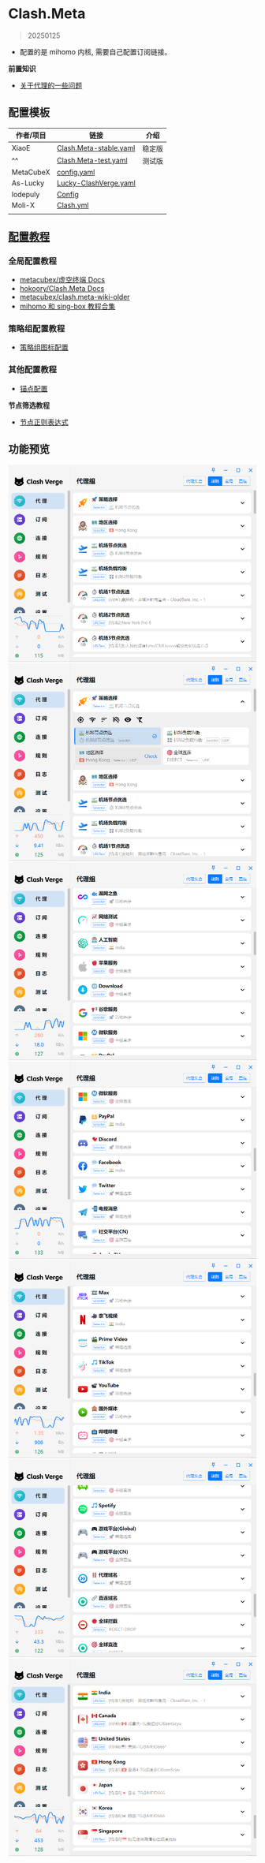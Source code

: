 # Clash.Meta
> 20250125
- 配置的是 mihomo 内核, 需要自己配置订阅链接。

**前置知识**
- [关于代理的一些问题](https://blog.revincx.icu/posts/proxy-summary/)

## 配置模板

| 作者/项目     | 链接                                                                                                                                      | 介绍  |
| --------- | --------------------------------------------------------------------------------------------------------------------------------------- | --- |
| XiaoE     | [Clash.Meta-stable.yaml](https://raw.githubusercontent.com/LaolunsiG/PCR/refs/heads/main/Config_File/Clash.Meta/Clash.Meta-stable.yaml) | 稳定版 |
| ^^        | [Clash.Meta-test.yaml](https://raw.githubusercontent.com/LaolunsiG/PCR/refs/heads/main/Config_File/Clash.Meta/Clash.Meta-test.yaml)     | 测试版 |
| MetaCubeX | [config.yaml](https://github.com/MetaCubeX/mihomo/blob/Meta/docs/config.yaml)                                                           |     |
| As-Lucky  | [Lucky-ClashVerge.yaml](https://raw.githubusercontent.com/As-Lucky/Lucky/main/Lucky-ClashVerge.yaml)                                    |     |
| lodepuly  | [Config](https://gitlab.com/lodepuly/vpn_tool/-/tree/master/Tool/Clash/Config)                                                          |     |
| Moli-X    | [Clash.yml](https://github.com/Moli-X/Resources/raw/main/Clash/Clash.yml)                                                               |     |
|           |                                                                                                                                         |     |

## [配置教程](https://github.com/LaolunsiG/PCR/tree/main/Agency_Wiki/%E4%BB%A3%E7%90%86%E5%B7%A5%E5%85%B7%E9%85%8D%E7%BD%AE%E6%95%99%E7%A8%8B/Clash.Meta%20%E9%85%8D%E7%BD%AE%E6%95%99%E7%A8%8B)

### 全局配置教程
- [metacubex/虚空终端 Docs](https://wiki.metacubex.one/)
- [hokoory/Clash.Meta Docs](https://hokoory.github.io/clash-mate-doc/)
- [metacubex/clash.meta-wiki-older](https://clash-meta.gitbook.io/clash.meta-wiki-older)
- [mihomo 和 sing-box 教程合集](https://proxy-tutorials.dustinwin.top/)

### 策略组配置教程
- [策略组图标配置](https://github.com/LaolunsiG/PCR/blob/main/Agency_Wiki/%E4%BB%A3%E7%90%86%E5%B7%A5%E5%85%B7%E9%85%8D%E7%BD%AE%E6%95%99%E7%A8%8B/Clash.Meta%20%E9%85%8D%E7%BD%AE%E6%95%99%E7%A8%8B/%E4%BB%A3%E7%90%86%E7%BB%84%E5%9B%BE%E6%A0%87%E9%85%8D%E7%BD%AE.md)

### 其他配置教程
- [锚点配置](https://github.com/LaolunsiG/PCR/blob/main/Agency_Wiki/%E4%BB%A3%E7%90%86%E5%B7%A5%E5%85%B7%E9%85%8D%E7%BD%AE%E6%95%99%E7%A8%8B/Clash.Meta%20%E9%85%8D%E7%BD%AE%E6%95%99%E7%A8%8B/%E9%94%9A%E7%82%B9%E9%85%8D%E7%BD%AE.md)

**节点筛选教程**
- [节点正则表达式](https://github.com/LaolunsiG/PCR/blob/main/Agency_Wiki/%E8%8A%82%E7%82%B9%E7%9A%84%E6%AD%A3%E5%88%99%E8%A1%A8%E8%BE%BE%E5%BC%8F.md)

## 功能预览
![1](https://github.com/LaolunsiG/PCR/blob/main/Config_File/Clash.Meta/Pictures/1.png?raw=true)
![2](https://github.com/LaolunsiG/PCR/blob/main/Config_File/Clash.Meta/Pictures/2.png?raw=true)
![3](https://github.com/LaolunsiG/PCR/blob/main/Config_File/Clash.Meta/Pictures/3.png?raw=true)
![4](https://github.com/LaolunsiG/PCR/blob/main/Config_File/Clash.Meta/Pictures/4.png?raw=true)
![5](https://github.com/LaolunsiG/PCR/blob/main/Config_File/Clash.Meta/Pictures/5.png?raw=true)
![6](https://github.com/LaolunsiG/PCR/blob/main/Config_File/Clash.Meta/Pictures/6.png?raw=true)
![7](https://github.com/LaolunsiG/PCR/blob/main/Config_File/Clash.Meta/Pictures/7.png?raw=true)




